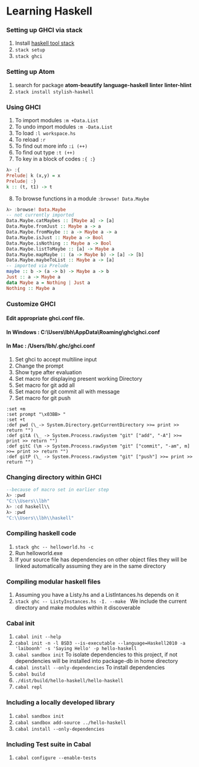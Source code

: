 # Learning Haskell

### Setting up GHCI via stack
1. Install [haskell tool stack](https://docs.haskellstack.org/en/stable/README/#how-to-install)
2. `stack setup`
3. `stack ghci`

### Setting up Atom
1. search for package **atom-beautify** **language-haskell** **linter** **linter-hlint**
2. `stack install stylish-haskell`

### Using GHCI
1. To import modules `:m +Data.List`
2. To undo import modules `:m -Data.List`
3. To load `:l workspace.hs`
4. To reload `:r`
5. To find out more info `:i (++)`
6. To find out type `:t (++)`
7. To key in a block of codes `:{ :}`
```haskell
λ> :{
Prelude| k (x,y) = x
Prelude| :}
k :: (t, t1) -> t
```
8. To browse functions in a module `:browse! Data.Maybe`
```haskell
λ> :browse! Data.Maybe
-- not currently imported
Data.Maybe.catMaybes :: [Maybe a] -> [a]
Data.Maybe.fromJust :: Maybe a -> a
Data.Maybe.fromMaybe :: a -> Maybe a -> a
Data.Maybe.isJust :: Maybe a -> Bool
Data.Maybe.isNothing :: Maybe a -> Bool
Data.Maybe.listToMaybe :: [a] -> Maybe a
Data.Maybe.mapMaybe :: (a -> Maybe b) -> [a] -> [b]
Data.Maybe.maybeToList :: Maybe a -> [a]
-- imported via Prelude
maybe :: b -> (a -> b) -> Maybe a -> b
Just :: a -> Maybe a
data Maybe a = Nothing | Just a
Nothing :: Maybe a
```

### Customize GHCI
#### Edit appropriate ghci.conf file.
#### In Windows :  C:\Users\lbh\AppData\Roaming\ghc\ghci.conf
#### In Mac : /Users/lbh/.ghc/ghci.conf
1. Set ghci to accept multiline input
2. Change the prompt
3. Show type after evaluation
4. Set macro for displaying present working Directory
5. Set macro for git add all
6. Set macro for git commit all with message
7. Set macro for git push
```
:set +m
:set prompt "\x03BB> "
:set +t
:def pwd (\_-> System.Directory.getCurrentDirectory >>= print >> return "")
:def gitA (\_ -> System.Process.rawSystem "git" ["add", "-A"] >>= print >> return "")
:def gitC (\m -> System.Process.rawSystem "git" ["commit", "-am", m] >>= print >> return "")
:def gitP (\_ -> System.Process.rawSystem "git" ["push"] >>= print >> return "")
```

### Changing directory within GHCI
```haskell
--because of macro set in earlier step
λ> :pwd
"C:\\Users\\lbh"
λ> :cd haskell\\
λ> :pwd
"C:\\Users\\lbh\\haskell"
```
### Compiling haskell code
1. `stack ghc -- helloworld.hs -c`
2. Run helloworld.exe
3. If your source file has dependencies on other object files they will be linked automatically assuming they are in the same directory

### Compiling modular haskell files
1. Assuming you have a Listy.hs and a ListIntances.hs depends on it
2. `stack ghc -- ListyInstances.hs -I. --make ` We include the current directory and make modules within it discoverable

### Cabal init
1. `cabal init --help`
2. `cabal init -n -l BSD3 --is-executable --language=Haskell2010 -a 'laiboonh' -s 'Saying Hello' -p hello-haskell`
3. `cabal sandbox init` To isolate dependencies to this project, if not dependencies will be installed into package-db in home directory
4. `cabal install --only-dependencies` To install dependencies
5. `cabal build`
6. `./dist/build/hello-haskell/hello-haskell`
7. `cabal repl`

### Including a locally developed library
1. `cabal sandbox init`
2. `cabal sandbox add-source ../hello-haskell`
3. `cabal install --only-dependencies`

### Including Test suite in Cabal
1. `cabal configure --enable-tests`
